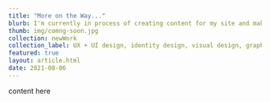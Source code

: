 ```yaml
---
title: "More on the Way..."
blurb: I'm currently in process of creating content for my site and making design updates, going through years of projects to give in depth breakdowns of problems, process and outcomes. For now please enjoy some more from my past. Cheers!
thumb: img/comng-soon.jpg
collection: newWork
collection_label: UX + UI design, identity design, visual design, graphic design, a little art, and a touch of photography
featured: true
layout: article.html
date: 2021-08-06
---
```


content here
